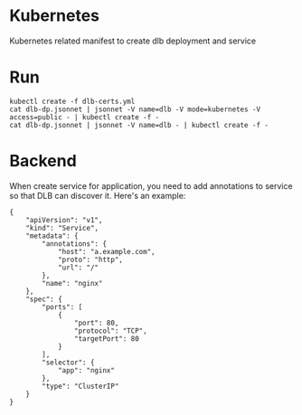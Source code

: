 # Kubernetes

Kubernetes related manifest to create dlb deployment and service

# Run

    kubectl create -f dlb-certs.yml
    cat dlb-dp.jsonnet | jsonnet -V name=dlb -V mode=kubernetes -V access=public - | kubectl create -f -
    cat dlb-dp.jsonnet | jsonnet -V name=dlb - | kubectl create -f -

# Backend

When create service for application, you need to add annotations to service so that DLB can discover it. Here's an example:

```
{
    "apiVersion": "v1",
    "kind": "Service",
    "metadata": {
        "annotations": {
            "host": "a.example.com",
            "proto": "http",
            "url": "/"
        },
        "name": "nginx"
    },
    "spec": {
        "ports": [
            {
                "port": 80,
                "protocol": "TCP",
                "targetPort": 80
            }
        ],
        "selector": {
            "app": "nginx"
        },
        "type": "ClusterIP"
    }
}
```
